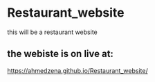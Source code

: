 # Restaurant_website
this will be a restaurant website 

## the webiste is on live at: 
https://ahmedzena.github.io/Restaurant_website/
